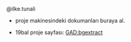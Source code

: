 @ilke.tunali

- proje makinesindeki dokumanları buraya al.

- 19bal proje sayfası: [GAD:bgextract](https://github.com/19bal/gad/tree/master/02-bgextract)
